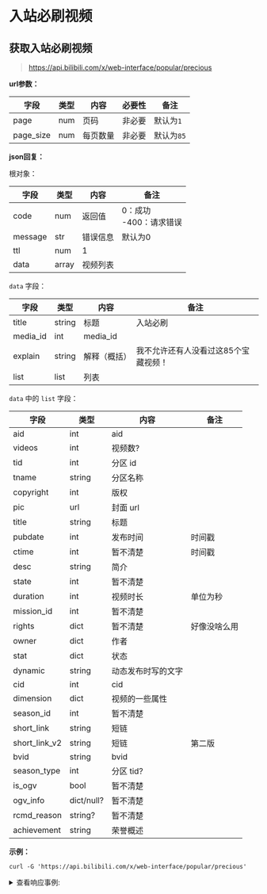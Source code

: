 # 入站必刷视频

## 获取入站必刷视频

> https://api.bilibili.com/x/web-interface/popular/precious

**url参数：**

| 字段      | 类型  | 内容     | 必要性 | 备注 |
| --------- | ---- | -------- | ----- | ----- |
| page      | num  | 页码     | 非必要 | 默认为`1` |
| page_size | num  | 每页数量 | 非必要 | 默认为`85` |

**json回复：**

根对象：

| 字段    | 类型  | 内容     | 备注                        |
| ------- | ----- | -------- | --------------------------- |
| code    | num   | 返回值   | 0：成功<br />-400：请求错误 |
| message | str   | 错误信息 | 默认为0                     |
| ttl     | num   | 1        |                             |
| data    | array | 视频列表 |                             |

`data` 字段：

| 字段    | 类型  | 内容     | 备注                        |
| - | - | - | - |
| title | string | 标题 | 入站必刷 |
| media_id | int | media_id | |
| explain | string | 解释（概括）| 我不允许还有人没看过这85个宝藏视频！ |
| list | list | 列表 | |

`data` 中的 `list` 字段：

| 字段    | 类型  | 内容     | 备注                        |
| - | - | - | - |
| aid | int | aid | |
| videos | int | 视频数? | |
| tid | int | 分区 id | |
| tname | string | 分区名称 | |
| copyright | int | 版权 | |
| pic | url | 封面 url | |
| title | string | 标题 | |
| pubdate | int | 发布时间 | 时间戳 |
| ctime | int | 暂不清楚 | 时间戳 |
| desc | string | 简介 | |
| state | int | 暂不清楚 | |
| duration | int | 视频时长 | 单位为秒 |
| mission_id | int | 暂不清楚 | |
| rights | dict | 暂不清楚 | 好像没啥么用 |
| owner | dict | 作者 | |
| stat | dict | 状态 | |
| dynamic | string | 动态发布时写的文字 | |
| cid | int | cid | |
| dimension | dict | 视频的一些属性 | |
| season_id | int | 暂不清楚 | |
| short_link | string | 短链 | |
| short_link_v2 | string | 短链 | 第二版 |
| bvid | string | bvid | |
| season_type | int | 分区 tid? | |
| is_ogv | bool | 暂不清楚 | |
| ogv_info | dict/null? | 暂不清楚 | |
| rcmd_reason | string? | 暂不清楚 | |
| achievement | string | 荣誉概述 | |

**示例：**

``` shell
curl -G 'https://api.bilibili.com/x/web-interface/popular/precious'
```
<details>
<summary>查看响应事例:</summary>

``` json
{
    "code":0,
    "message":"0",
    "ttl":1,
    "data":{
        "title":"入站必刷",
        "media_id":496307088,
        "explain":"我不允许还有人没看过这85个宝藏视频！",
        "list":[
            {
                "aid":715024588,
                "videos":1,
                "tid":233,
                "tname":"极客DIY",
                "copyright":1,
                "pic":"http://i1.hdslb.com/bfs/archive/55ce9a4d1797ec56a0d4ed727f1a279b89ec3664.jpg",
                "title":"【才浅】15天花20万元用500克黄金敲数万锤纯手工打造三星堆黄金面具",
                "pubdate":1618207101,
                "ctime":1618207101,
                "desc":"倾家荡产求三连支持！！！请大家帮忙给新系列想个名字，点赞一百万的话制作三星堆黄金权杖，不会真的可以点到一百万吧\nbgm:\n-Old-B - 【Free Beat】侠之道 、于剑飞 - 01 片头曲 帝陵、AniFace - 夜辞秋江",
                "state":0,
                "duration":717,
                "mission_id":16881,
                "rights":{
                    "bp":0,
                    "elec":0,
                    "download":0,
                    "movie":0,
                    "pay":0,
                    "hd5":0,
                    "no_reprint":1,
                    "autoplay":1,
                    "ugc_pay":0,
                    "is_cooperation":0,
                    "ugc_pay_preview":0,
                    "no_background":0,
                    "arc_pay":0,
                    "pay_free_watch":0
                },
                "owner":{
                    "mid":2200736,
                    "name":"才疏学浅的才浅",
                    "face":"http://i2.hdslb.com/bfs/face/1f4819b224cd882025a9a6a5f2c6680c332f37bc.jpg"
                },
                "stat":{
                    "aid":715024588,
                    "view":13833908,
                    "danmaku":215105,
                    "reply":39792,
                    "favorite":619513,
                    "coin":2484204,
                    "share":122302,
                    "now_rank":0,
                    "his_rank":1,
                    "like":2338710,
                    "dislike":0
                },
                "dynamic":"倾家荡产求三连！！",
                "cid":323723441,
                "dimension":{
                    "width":1920,
                    "height":1080,
                    "rotate":0
                },
                "season_id":19992,
                "short_link":"https://b23.tv/BV16X4y1g7wT",
                "short_link_v2":"https://b23.tv/BV16X4y1g7wT",
                "bvid":"BV16X4y1g7wT",
                "season_type":0,
                "is_ogv":false,
                "ogv_info":null,
                "rcmd_reason":"",
                "achievement":"央视新华社点赞，博物馆喊话来上班！"
            }, 
            ...
        ]
    }
}
```
</details>
